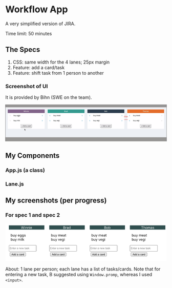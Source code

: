 # Workflow App

A very simplified version of JIRA.

Time limit: 50 minutes

## The Specs

1. CSS: same width for the 4 lanes; 25px margin
2. Feature: add a card/task
3. Feature: shift task from 1 person to another

### Screenshot of UI

It is provided by Bihn (SWE on the team).

![Screenshot](./screenshot-ui-specs.png)

## My Components

### App.js (a class)

### Lane.js

## My screenshots (per progress)

### For spec 1 and spec 2

![](./screenshot-1.png)

About: 1 lane per person; each lane has a list of tasks/cards.
Note that for entering a new task, B suggested using `Window.promp`, whereas I used `<input>`.
